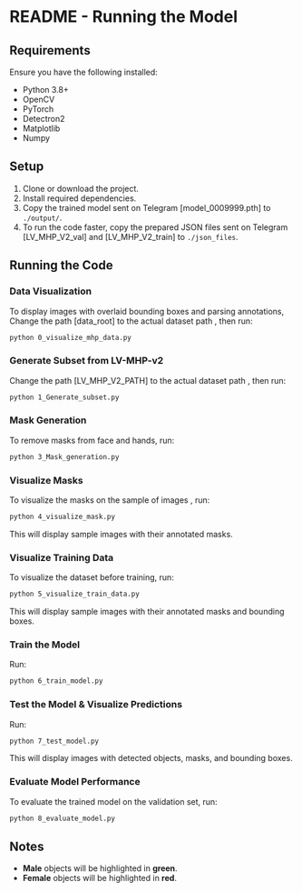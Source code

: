 # README - Running the Model

## Requirements

Ensure you have the following installed:

- Python 3.8+
- OpenCV
- PyTorch
- Detectron2
- Matplotlib
- Numpy

## Setup

1. Clone or download the project.
2. Install required dependencies.
3. Copy the trained model sent on Telegram [model_0009999.pth] to `./output/`.
5. To run the code faster, copy the prepared JSON files sent on Telegram [LV_MHP_V2_val] and [LV_MHP_V2_train] to `./json_files`.

## Running the Code

### Data Visualization

To display images with overlaid bounding boxes and parsing annotations, Change the path [data_root] to the actual dataset path , then run:

```bash
python 0_visualize_mhp_data.py
```

### Generate Subset from LV-MHP-v2

Change the path [LV_MHP_V2_PATH] to the actual dataset path , then run:

```bash
python 1_Generate_subset.py
```

### Mask Generation

To remove masks from face and hands, run:

```bash
python 3_Mask_generation.py
```

### Visualize Masks

To visualize the masks on the sample of images , run:

```bash
python 4_visualize_mask.py
```

This will display sample images with their annotated masks.


### Visualize Training Data

To visualize the dataset before training, run:

```bash
python 5_visualize_train_data.py
```

This will display sample images with their annotated masks and bounding boxes.

### Train the Model

Run:

```bash
python 6_train_model.py
```

### Test the Model & Visualize Predictions

Run:

```bash
python 7_test_model.py
```

This will display images with detected objects, masks, and bounding boxes.

### Evaluate Model Performance

To evaluate the trained model on the validation set, run:

```bash
python 8_evaluate_model.py
```

## Notes

- **Male** objects will be highlighted in **green**.
- **Female** objects will be highlighted in **red**.


